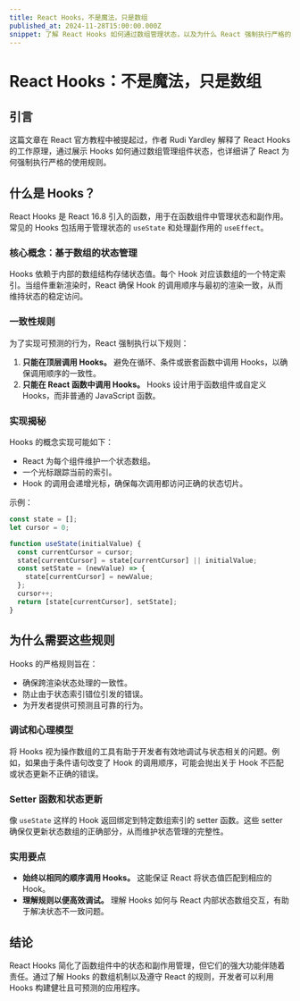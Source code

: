 ```yaml
---
title: React Hooks，不是魔法，只是数组
published_at: 2024-11-28T15:00:00.000Z
snippet: 了解 React Hooks 如何通过数组管理状态，以及为什么 React 强制执行严格的使用规则。
---
```


# React Hooks：不是魔法，只是数组

## 引言

这篇文章在 React 官方教程中被提起过，作者 Rudi Yardley 解释了 React Hooks
的工作原理，通过展示 Hooks 如何通过数组管理组件状态，也详细讲了 React
为何强制执行严格的使用规则。

## 什么是 Hooks？

React Hooks 是 React 16.8 引入的函数，用于在函数组件中管理状态和副作用。常见的
Hooks 包括用于管理状态的 `useState` 和处理副作用的 `useEffect`。

### 核心概念：基于数组的状态管理

Hooks 依赖于内部的数组结构存储状态值。每个 Hook
对应该数组的一个特定索引。当组件重新渲染时，React 确保 Hook
的调用顺序与最初的渲染一致，从而维持状态的稳定访问。

### 一致性规则

为了实现可预测的行为，React 强制执行以下规则：

1. **只能在顶层调用 Hooks。** 避免在循环、条件或嵌套函数中调用
   Hooks，以确保调用顺序的一致性。
2. **只能在 React 函数中调用 Hooks。** Hooks 设计用于函数组件或自定义
   Hooks，而非普通的 JavaScript 函数。

### 实现揭秘

Hooks 的概念实现可能如下：

- React 为每个组件维护一个状态数组。
- 一个光标跟踪当前的索引。
- Hook 的调用会递增光标，确保每次调用都访问正确的状态切片。

示例：

```javascript
const state = [];
let cursor = 0;

function useState(initialValue) {
  const currentCursor = cursor;
  state[currentCursor] = state[currentCursor] || initialValue;
  const setState = (newValue) => {
    state[currentCursor] = newValue;
  };
  cursor++;
  return [state[currentCursor], setState];
}
```

## 为什么需要这些规则

Hooks 的严格规则旨在：

- 确保跨渲染状态处理的一致性。
- 防止由于状态索引错位引发的错误。
- 为开发者提供可预测且可靠的行为。

### 调试和心理模型

将 Hooks
视为操作数组的工具有助于开发者有效地调试与状态相关的问题。例如，如果由于条件语句改变了
Hook 的调用顺序，可能会抛出关于 Hook 不匹配或状态更新不正确的错误。

### Setter 函数和状态更新

像 `useState` 这样的 Hook 返回绑定到特定数组索引的 setter 函数。这些 setter
确保仅更新状态数组的正确部分，从而维护状态管理的完整性。

### 实用要点

- **始终以相同的顺序调用 Hooks。** 这能保证 React 将状态值匹配到相应的 Hook。
- **理解规则以便高效调试。** 理解 Hooks 如何与 React
  内部状态数组交互，有助于解决状态不一致问题。

## 结论

React Hooks
简化了函数组件中的状态和副作用管理，但它们的强大功能伴随着责任。通过了解 Hooks
的数组机制以及遵守 React 的规则，开发者可以利用 Hooks
构建健壮且可预测的应用程序。
